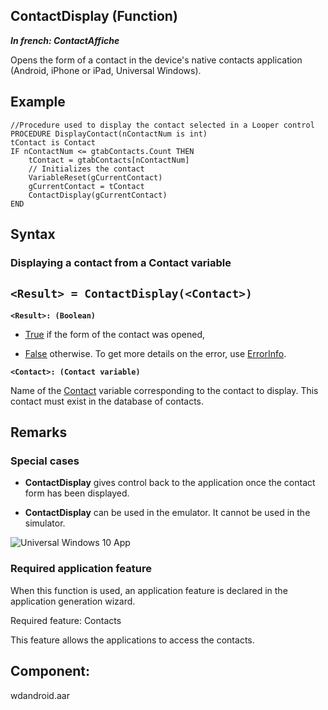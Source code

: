 
## ContactDisplay (Function)

***In french: ContactAffiche***



<a name="XUse"></a>
<a name="Use"></a>
<a name="description"></a>
Opens the form of a contact in the device's native contacts application (Android, iPhone or iPad, Universal Windows).


<a name="Example1"></a>
<a name="sample_code"></a>

## Example



<a name="Example2"></a>

```wl
//Procedure used to display the contact selected in a Looper control
PROCEDURE DisplayContact(nContactNum is int)
tContact is Contact
IF nContactNum <= gtabContacts.Count THEN
	tContact = gtabContacts[nContactNum]
	// Initializes the contact
	VariableReset(gCurrentContact)
	gCurrentContact = tContact
	ContactDisplay(gCurrentContact)
END
```

<a name="XSYNTAX"></a>

## Syntax
<a name="SYNTAX1"></a>

### Displaying a contact from a Contact variable

`<Result> = ContactDisplay(<Contact>)`
---

**`<Result>: (Boolean)`**



- <u><u><u><u>True</u></u></u></u> if the form of the contact was opened, 

- <u><u><u><u>False</u></u></u></u> otherwise. To get more details on the error, use [ErrorInfo](../WDLang1/3013008.md).




**`<Contact>: (Contact variable)`**

Name of the [Contact](../WDLang3/1000020254.md) variable corresponding to the contact to display. This contact must exist in the database of contacts.



<a name="NOTE0"></a>
<a name="NOTE0_1"></a>

## Remarks


### Special cases
<a name="special_cases_ELTPARAGRAPHE000115"></a>

- **ContactDisplay** gives control back to the application once the contact form has been displayed.

- **ContactDisplay** can be used in the emulator. It cannot be used in the simulator.



<a name="NOTE0_UWP"></a>
![Universal Windows 10 App](https://doc.pcsoft.fr/ext/images/us/UNIVERSALAPP.png) 

### Required application feature
<a name="required_application_feature_ELTPARAGRAPHE000133"></a>

When this function is used, an application feature is declared in the application generation wizard.

Required feature: Contacts

This feature allows the applications to access the contacts. 
<a name="NOTE0_5"></a>

<a name="XComponent"></a>

## Component:
wdandroid.aar
